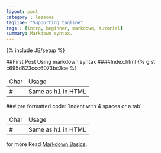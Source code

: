 ```yaml
---
layout: post
category : lessons
tagline: "Supporting tagline"
tags : [intro, beginner, markdown, tutorial]
summary: Markdown syntax.
---
```

{% include JB/setup %}

##First Post Using markdown syntax
####Index.html
{% gist c695d623ccc6073bc3ce %}
<table>
<thead>
<tr>
<td>Char</td>
<td>Usage</td>
</tr>
</thead>
<tbody>
<tr>
<td>#</td><td>Same as h1 in HTML </td>
</tr>
</tbody>
</table>
### pre formatted code: `indent with 4 spaces or a tab`
	<table>
		<thead>
			<tr>
				<td>Char</td>
				<td>Usage</td>
			</tr>
		</thead>
		<tbody>
			<tr>
				<td>#</td>
				<td>Same as h1 in HTML </td>
			</tr>
		</tbody>
	</table>

for more Read [Markdown Basics](https://daringfireball.net/projects/markdown/basics).